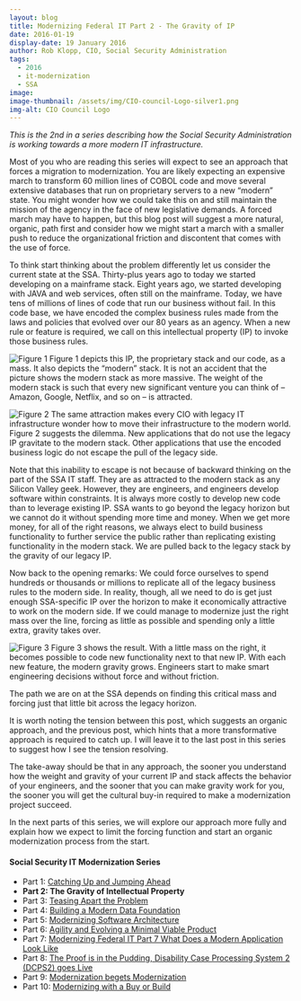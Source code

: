 ```yaml
---
layout: blog
title: Modernizing Federal IT Part 2 - The Gravity of IP
date: 2016-01-19
display-date: 19 January 2016
author: Rob Klopp, CIO, Social Security Administration
tags: 
  - 2016 
  - it-modernization 
  - SSA
image:
image-thumbnail: /assets/img/CIO-council-Logo-silver1.png
img-alt: CIO Council Logo
---
```

_This is the 2nd in a series describing how the Social Security Administration is working towards a more modern IT infrastructure._

Most of you who are reading this series will expect to see an approach that forces a migration to modernization. You are likely expecting an expensive march to transform 60 million lines of COBOL code and move several extensive databases that run on proprietary servers to a new “modern” state. You might wonder how we could take this on and still maintain the mission of the agency in the face of new legislative demands. A forced march may have to happen, but this blog post will suggest a more natural, organic, path first and consider how we might start a march with a smaller push to reduce the organizational friction and discontent that comes with the use of force.

To think start thinking about the problem differently let us consider the current state at the SSA. Thirty-plus years ago to today we started developing on a mainframe stack. Eight years ago, we started developing with JAVA and web services, often still on the mainframe. Today, we have tens of millions of lines of code that run our business without fail. In this code base, we have encoded the complex business rules made from the laws and policies that evolved over our 80 years as an agency. When a new rule or feature is required, we call on this intellectual property (IP) to invoke those business rules.

![Figure 1]({{site.baseurl}}/assets/img/blog/2016.01.19.ssa.modernization.jpg)
Figure 1 depicts this IP, the proprietary stack and our code, as a mass. It also depicts the “modern” stack. It is not an accident that the picture shows the modern stack as more massive. The weight of the modern stack is such that every new significant venture you can think of –  Amazon, Google, Netflix, and so on – is attracted.

![Figure 2]({{site.baseurl}}/assets/img/blog/2016.01.19.ssa.modernization2.jpg)
The same attraction makes every CIO with legacy IT infrastructure wonder how to move their infrastructure to the modern world. Figure 2 suggests the dilemma. New applications that do not use the legacy IP gravitate to the modern stack. Other applications that use the encoded business logic do not escape the pull of the legacy side.

Note that this inability to escape is not because of backward thinking on the part of the SSA IT staff. They are as attracted to the modern stack as any Silicon Valley geek. However, they are engineers, and engineers develop software within constraints. It is always more costly to develop new code than to leverage existing IP. SSA wants to go beyond the legacy horizon but we cannot do it without spending more time and money. When we get more money, for all of the right reasons, we always elect to build business functionality to further service the public rather than replicating existing functionality in the modern stack. We are pulled back to the legacy stack by the gravity of our legacy IP.

Now back to the opening remarks: We could force ourselves to spend hundreds or thousands or millions to replicate all of the legacy business rules to the modern side. In reality, though, all we need to do is get just enough SSA-specific IP over the horizon to make it economically attractive to work on the modern side. If we could manage to modernize just the right mass over the line,  forcing as little as possible and spending only a little extra, gravity takes over.

![Figure 3]({{site.baseurl}}/assets/img/blog/2016.01.19.ssa.modernization3.jpg)
Figure 3 shows the result. With a little mass on the right, it becomes possible to code new functionality next to that new IP. With each new feature, the modern gravity grows. Engineers start to make smart engineering decisions without force and without friction.

The path we are on at the SSA depends on finding this critical mass and forcing just that little bit across the legacy horizon.

It is worth noting the tension between this post, which suggests an organic approach, and the previous post, which hints that a more transformative approach is required to catch up. I will leave it to the last post in this series to suggest how I see the tension resolving.

The take-away should be that in any approach, the sooner you understand how the weight and gravity of your current IP and stack affects the behavior of your engineers, and the sooner that you can make gravity work for you, the sooner you will get the cultural buy-in required to make a modernization project succeed.

In the next parts of this series, we will explore our approach more fully and explain how we expect to limit the forcing function and start an organic modernization process from the start.

#### Social Security IT Modernization Series
* Part 1: [Catching Up and Jumping Ahead]({{site.baseurl}}/2015/12/10/ssa-modernization-1.html)
* **Part 2: The Gravity of Intellectual Property**
* Part 3: [Teasing Apart the Problem]({{site.baseurl}}/2016/03/07/ssa-modernization-3.html)
* Part 4: [Building a Modern Data Foundation]({{site.baseurl}}/2016/03/21/ssa-modernization-4.html)
* Part 5: [Modernizing Software Architecture]({{site.baseurl}}/2016/05/23/ssa-modernization-5.html)
* Part 6: [Agility and Evolving a Minimal Viable Product]({{site.baseurl}}/2016/11/07/ssa-modernization-6.html)
* Part 7: [Modernizing Federal IT Part 7 What Does a Modern Application Look Like]({{site.baseurl}}/2016/11/22/ssa-modernization-7.html)
* Part 8: [The Proof is in the Pudding, Disability Case Processing System 2 (DCPS2) goes Live]({{site.baseurl}}/2017/01/09/ssa-modernization-8.html)
* Part 9: [Modernization begets Modernization]({{site.baseurl}}/2017/03/27/ssa-modernization-9.html)
* Part 10: [Modernizing with a Buy or Build]({{site.baseurl}}/2017/04/14/ssa-modernization-10.html)
